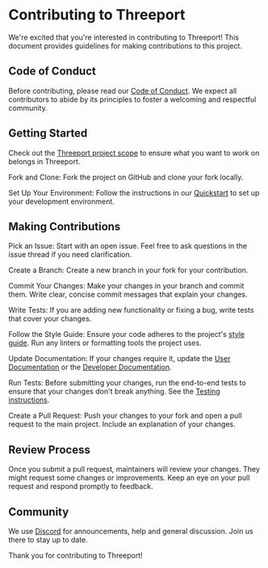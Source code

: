 # Contributing to Threeport

We're excited that you're interested in contributing to Threeport! This document
provides guidelines for making contributions to this project.

## Code of Conduct

Before contributing, please read our [Code of Conduct](code-of-conduct.md). We
expect all contributors to abide by its principles to foster a welcoming and
respectful community.

## Getting Started

Check out the [Threeport project scope](project-scope.md) to ensure what you
want to work on belongs in Threeport.

Fork and Clone: Fork the project on GitHub and clone your fork locally.

Set Up Your Environment: Follow the instructions in our
[Quickstart](quickstart.md) to set up your development environment.

## Making Contributions

Pick an Issue: Start with an open issue. Feel free to ask questions in the issue
thread if you need clarification.

Create a Branch: Create a new branch in your fork for your contribution.

Commit Your Changes: Make your changes in your branch and commit them. Write
clear, concise commit messages that explain your changes.

Write Tests: If you are adding new functionality or fixing a bug, write tests
that cover your changes.

Follow the Style Guide: Ensure your code adheres to the project's [style
guide](style-guide.md).  Run any linters or formatting tools the project uses.

Update Documentation: If your changes require it, update the [User
Documentation](https://github.com/threeport/user-docs) or the [Developer
Documentation](README.md).

Run Tests: Before submitting your changes, run the end-to-end tests to
ensure that your changes don't break anything.  See the [Testing
instructions](testing.md).

Create a Pull Request: Push your changes to your fork and open a pull request
to the main project. Include an explanation of your changes.

## Review Process

Once you submit a pull request, maintainers will review your changes. They might
request some changes or improvements. Keep an eye on your pull request and
respond promptly to feedback.

## Community

We use [Discord](https://discord.com/invite/Fwr2sc9Dfp) for announcements, help
and general discussion.  Join us there to stay up to date.

Thank you for contributing to Threeport!

